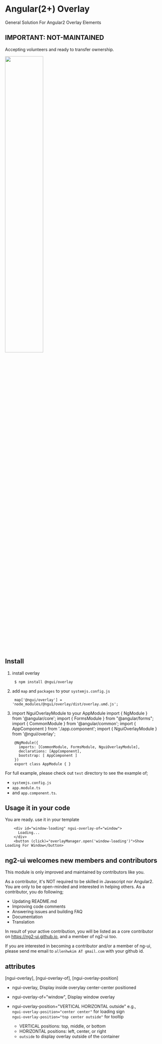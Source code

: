 # Angular(2+) Overlay
General Solution For Angular2 Overlay Elements

## IMPORTANT: NOT-MAINTAINED
Accepting volunteers and ready to transfer ownership.

<a href="https://rawgit.com/ng2-ui/overlay/master/app/index.html">
  <img src="http://i.imgur.com/0qcxg8X.png" width="50% border="1" />
</a>

## Install

1. install overlay

        $ npm install @ngui/overlay

2. add `map` and `packages` to your `systemjs.config.js`

        map['@ngui/overlay'] = 'node_modules/@ngui/overlay/dist/overlay.umd.js';

3. import NguiOverlayModule to your AppModule
        import { NgModule } from '@angular/core';
        import { FormsModule } from "@angular/forms";
        import { CommonModule  } from '@angular/common';
        import { AppComponent } from './app.component';
        import { NguiOverlayModule } from '@ngui/overlay';
        
        @NgModule({
          imports: [CommonModule, FormsModule, NguiOverlayModule],
          declarations: [AppComponent],
          bootstrap: [ AppComponent ]
        })
        export class AppModule { }

For full example, please check out `test` directory to see the example of;

  - `systemjs.config.js`
  - `app.module.ts`
  -  and `app.component.ts`.
  
## Usage it in your code
 You are ready. use it in your template

        <div id="window-loading" ngui-overlay-of="window">
          Loading...
        </div>
        <button (click)="overlayManager.open('window-loading')">Show Loading For Window</button>

## **ng2-ui** welcomes new members and contributors

This module is only improved and maintained by contributors like you.

As a contributor, it's NOT required to be skilled in Javascript nor Angular2. 
You are only to be open-minded and interested in helping others.
As a contributor, you do following;

  * Updating README.md
  * Improving code comments
  * Answering issues and building FAQ
  * Documentation
  * Translation

In result of your active contribution, you will be listed as a core contributor
on https://ng2-ui.github.io, and a member of ng2-ui too.

If you are interested in becoming a contributor and/or a member of ng-ui,
please send me email to `allenhwkim AT gmail.com` with your github id. 



## attributes
  [ngui-overlay], [ngui-overlay-of], [ngui-overlay-position]

  * ngui-overlay, Display inside overylay center-center positioned
  * ngui-overlay-of="window", Display window overlay
  * ngui-overlay-position="VERTICAL HORIZONTAL outside"
     e.g.,   
     `ngui-overlay-position="center center"` for loading sign  
     `ngui-overlay-position="top center outside"` for tooltip  

     * VERTICAL positions: top,  middle, or bottom
     * HORIZONTAL positions: left,  center, or right
     * `outside` to display overlay outside of the container

